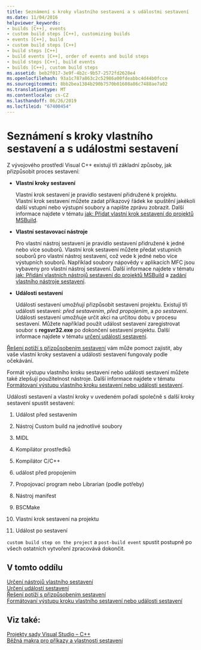 ```yaml
---
title: Seznámení s kroky vlastního sestavení a s událostmi sestavení
ms.date: 11/04/2016
helpviewer_keywords:
- builds [C++], events
- custom build steps [C++], customizing builds
- events [C++], build
- custom build steps [C++]
- build steps [C++]
- build events [C++], order of events and build steps
- build steps [C++], build events
- builds [C++], custom build steps
ms.assetid: beb2f017-3e9f-4b2c-9b57-2572fd2628e4
ms.openlocfilehash: 93a1c787a863c2c52986a00fdeabbc4d44b0fcce
ms.sourcegitcommit: 8bb2bea1384b290b7570b01608a86c7488ae7a02
ms.translationtype: MT
ms.contentlocale: cs-CZ
ms.lasthandoff: 06/26/2019
ms.locfileid: "67400454"
---
```

# <a name="understanding-custom-build-steps-and-build-events"></a>Seznámení s kroky vlastního sestavení a s událostmi sestavení

Z vývojového prostředí Visual C++ existují tři základní způsoby, jak přizpůsobit proces sestavení:

- **Vlastní kroky sestavení**

   Vlastní krok sestavení je pravidlo sestavení přidružené k projektu. Vlastní krok sestavení můžete zadat příkazový řádek ke spuštění jakékoli další vstupní nebo výstupní soubory a napište zprávu zobrazit. Další informace najdete v tématu [jak: Přidat vlastní krok sestavení do projektů MSBuild](how-to-add-a-custom-build-step-to-msbuild-projects.md).

- **Vlastní sestavovací nástroje**

   Pro vlastní nástroj sestavení je pravidlo sestavení přidružené k jedné nebo více souborů. Vlastní krok sestavení můžete předat vstupních souborů pro vlastní nástroj sestavení, což vede k jedné nebo více výstupních souborů. Například soubory nápovědy v aplikacích MFC jsou vybaveny pro vlastní nástroj sestavení. Další informace najdete v tématu [jak: Přidání vlastních nástrojů sestavení do projektů MSBuild](how-to-add-custom-build-tools-to-msbuild-projects.md) a [zadání vlastního nástroje sestavení](specifying-custom-build-tools.md).

- **Události sestavení**

   Události sestavení umožňují přizpůsobit sestavení projektu. Existují tři události sestavení: *před sestavením*, *před propojením*, a *po sestavení*. Události sestavení umožňuje určit akci na určitou dobu v procesu sestavení. Můžete například použít událost sestavení zaregistrovat soubor s **regsvr32.exe** po dokončení sestavení projektu. Další informace najdete v tématu [určení událostí sestavení](specifying-build-events.md).

[Řešení potíží s přizpůsobením sestavení](troubleshooting-build-customizations.md) vám může pomoct zajistit, aby vaše vlastní kroky sestavení a události sestavení fungovaly podle očekávání.

Formát výstupu vlastního kroku sestavení nebo události sestavení můžete také zlepšují použitelnost nástroje. Další informace najdete v tématu [Formátovaní výstupu vlastního kroku sestavení nebo události sestavení](formatting-the-output-of-a-custom-build-step-or-build-event.md).

Události sestavení a vlastní kroky v uvedeném pořadí společně s další kroky sestavení spustit sestavení:

1. Událost před sestavením

2. Nástroj Custom build na jednotlivé soubory

3. MIDL

4. Kompilátor prostředků

5. Kompilátor C/C++

6. událost před propojením

7. Propojovací program nebo Librarian (podle potřeby)

8. Nástroj manifest

9. BSCMake

10. Vlastní krok sestavení na projektu

11. Událost po sestavení

`custom build step on the project` a `post-build event` spustit postupně po všech ostatních vytvoření zpracovává dokončit.

## <a name="in-this-section"></a>V tomto oddílu

[Určení nástrojů vlastního sestavení](specifying-custom-build-tools.md)<br/>
[Určení událostí sestavení](specifying-build-events.md)<br/>
[Řešení potíží s přizpůsobením sestavení](troubleshooting-build-customizations.md)<br/>
[Formátovaní výstupu kroku vlastního sestavení nebo události sestavení](formatting-the-output-of-a-custom-build-step-or-build-event.md)

## <a name="see-also"></a>Viz také:

[Projekty sady Visual Studio – C++](creating-and-managing-visual-cpp-projects.md)<br>
[Běžná makra pro příkazy a vlastnosti sestavení](reference/common-macros-for-build-commands-and-properties.md)
